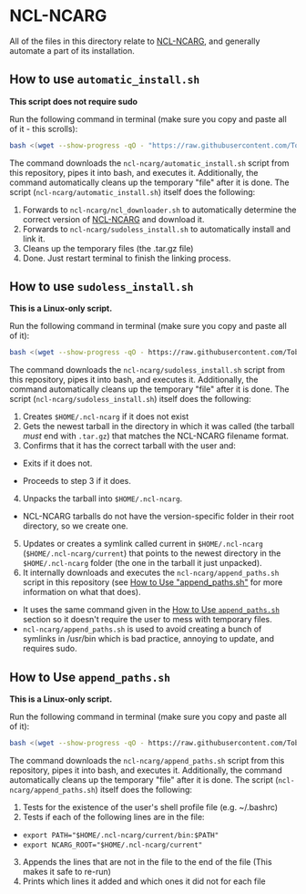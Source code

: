 # <a name="ncl"></a>NCL-NCARG
All of the files in this directory relate to [NCL-NCARG](https://www.ncl.ucar.edu/index.shtml), and generally automate a part of its installation.

## <a name="htunai"></a>How to use `automatic_install.sh`
**This script does not require sudo**

Run the following command in terminal (make sure you copy and paste all of it - this scrolls):
```bash
bash <(wget --show-progress -qO - "https://raw.githubusercontent.com/Toberumono/Miscellaneous/master/ncl-ncarg/automatic_install.sh")
```
The command downloads the `ncl-ncarg/automatic_install.sh` script from this repository, pipes it into bash, and executes it.  Additionally, the command automatically cleans up the temporary "file" after it is done.
The script (`ncl-ncarg/automatic_install.sh`) itself does the following:

1. Forwards to `ncl-ncarg/ncl_downloader.sh` to automatically determine the correct version of [NCL-NCARG](https://www.ncl.ucar.edu/index.shtml) and download it.
2. Forwards to `ncl-ncarg/sudoless_install.sh` to automatically install and link it.
3. Cleans up the temporary files (the .tar.gz file)
4. Done.  Just restart terminal to finish the linking process.

## <a name="htunnsi"></a>How to use `sudoless_install.sh`
**This is a Linux-only script.**

Run the following command in terminal (make sure you copy and paste all of it):
```bash
bash <(wget --show-progress -qO - https://raw.githubusercontent.com/Toberumono/Miscellaneous/master/ncl-ncarg/sudoless_install.sh)
```
The command downloads the `ncl-ncarg/sudoless_install.sh` script from this repository, pipes it into bash, and executes it.  Additionally, the command automatically cleans up the temporary "file" after it is done.
The script (`ncl-ncarg/sudoless_install.sh`) itself does the following:

1. Creates `$HOME/.ncl-ncarg` if it does not exist
2. Gets the newest tarball in the directory in which it was called (the tarball *must* end with `.tar.gz`) that matches the NCL-NCARG filename format.
3. Confirms that it has the correct tarball with the user and:
  - Exits if it does not.
  + Proceeds to step 3 if it does.
4. Unpacks the tarball into `$HOME/.ncl-ncarg`.
  + NCL-NCARG tarballs do not have the version-specific folder in their root directory, so we create one.
5. Updates or creates a symlink called current in `$HOME/.ncl-ncarg` (`$HOME/.ncl-ncarg/current`) that points to the newest directory in the `$HOME/.ncl-ncarg` folder (the one in the tarball it just unpacked).
6. It internally downloads and executes the `ncl-ncarg/append_paths.sh` script in this repository (see [How to Use "append_paths.sh"](#htuaap) for more information on what that does).
  + It uses the same command given in the [How to Use `append_paths.sh`](#htuaap) section so it doesn't require the user to mess with temporary files.
  + `ncl-ncarg/append_paths.sh` is used to avoid creating a bunch of symlinks in /usr/bin which is bad practice, annoying to update, and requires sudo.

## <a name="htunnap"></a>How to Use `append_paths.sh`
**This is a Linux-only script.**

Run the following command in terminal (make sure you copy and paste all of it):
```bash
bash <(wget --show-progress -qO - https://raw.githubusercontent.com/Toberumono/Miscellaneous/master/ncl-ncarg/append_paths.sh)
```
The command downloads the `ncl-ncarg/append_paths.sh` script from this repository, pipes it into bash, and executes it.  Additionally, the command automatically cleans up the temporary "file" after it is done.
The script (`ncl-ncarg/append_paths.sh`) itself does the following:

1. Tests for the existence of the user's shell profile file (e.g. ~/.bashrc)
2. Tests if each of the following lines are in the file:
  + `export PATH="$HOME/.ncl-ncarg/current/bin:$PATH"`
  + `export NCARG_ROOT="$HOME/.ncl-ncarg/current"`
3. Appends the lines that are not in the file to the end of the file (This makes it safe to re-run)
4. Prints which lines it added and which ones it did not for each file
